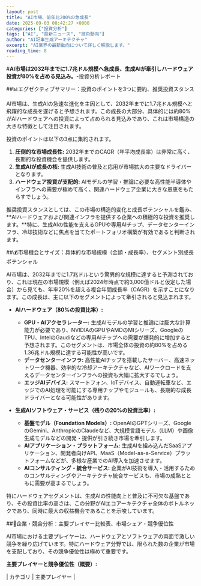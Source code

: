 ```yaml
---
layout: post
title: "AI市場、前年比200%の急成長"
date: 2025-09-03 08:42:27 +0000
categories: ["投資分析"]
tags: ["AI", "最新ニュース", "技術動向"]
author: "AI記事生成アーキテクチャ"
excerpt: "AI業界の最新動向について詳しく解説します。"
reading_time: 8
---
```

#**AI市場は2032年までに1.7兆ドル規模へ急成長、生成AIが牽引しハードウェア投資が80%を占める見込み。**-投資分析レポート

##📊エグゼクティブサマリー：投資のポイントを3つに要約、推奨投資スタンス

AI市場は、生成AIの急速な進化を主因として、2032年までに1.7兆ドル規模へと飛躍的な成長を遂げると予想されます。この成長の大部分、具体的には約80%がAIハードウェアへの投資によって占められる見込みであり、これは市場構造の大きな特徴として注目されます。

投資のポイントは以下の3点に集約されます。
1.  **圧倒的な市場成長性:** 2032年までのCAGR（年平均成長率）は非常に高く、長期的な投資機会を提供します。
2.  **生成AIが成長の核:** 生成AI技術の普及と応用が市場拡大の主要なドライバーとなります。
3.  **ハードウェア投資が支配的:** AIモデルの学習・推論に必要な高性能半導体やインフラへの需要が極めて高く、関連ハードウェア企業に大きな恩恵をもたらすでしょう。

推奨投資スタンスとしては、この市場の構造的変化と成長ポテンシャルを鑑み、**AIハードウェアおよび関連インフラを提供する企業への積極的な投資を推奨します。**特に、生成AIの性能を支えるGPUや専用AIチップ、データセンターインフラ、冷却技術などに焦点を当てたポートフォリオ構築が有効であると判断されます。

##💰市場機会とサイズ：具体的な市場規模（金額・成長率）、セグメント別成長ポテンシャル

AI市場は、2032年までに1.7兆ドルという驚異的な規模に達すると予測されており、これは現在の市場規模（例えば2024年時点で約3,000億ドルと仮定した場合）から見ても、年率20%を超える複合年間成長率（CAGR）を示すことになります。この成長は、主に以下のセグメントによって牽引されると見込まれます。

*   **AIハードウェア（80%の投資比率）:**
    *   **GPU・AIアクセラレーター:** 生成AIモデルの学習と推論には膨大な計算能力が必要であり、NVIDIAのGPUやAMDのMIシリーズ、GoogleのTPU、IntelのGaudiなどの専用AIチップへの需要が爆発的に増加すると予想されます。このセグメントは、市場全体の投資の約80%を占める1.36兆ドル規模に達する可能性が高いです。
    *   **データセンターインフラ:** 高性能AIチップを搭載したサーバー、高速ネットワーク機器、効率的な冷却アーキテクチャなど、AIワークロードを支えるデータセンターインフラへの投資も大幅に拡大するでしょう。
    *   **エッジAIデバイス:** スマートフォン、IoTデバイス、自動運転車など、エッジでのAI処理を可能にする専用チップやモジュールも、長期的な成長ドライバーとなる可能性があります。

*   **生成AIソフトウェア・サービス（残りの20%の投資比率）:**
    *   **基盤モデル（Foundation Models）:** OpenAIのGPTシリーズ、GoogleのGemini、AnthropicのClaudeなど、大規模言語モデル（LLM）や画像生成モデルなどの開発・提供が引き続き市場を牽引します。
    *   **AIアプリケーション・プラットフォーム:** 生成AIを組み込んだSaaSアプリケーション、開発者向けAPI、MaaS（Model-as-a-Service）プラットフォームなどが、多様な産業でのAI導入を加速させます。
    *   **AIコンサルティング・統合サービス:** 企業がAI技術を導入・活用するためのコンサルティングやアーキテクチャ統合サービスも、市場の成熟とともに需要が高まるでしょう。

特にハードウェアセグメントは、生成AIの性能向上と普及に不可欠な基盤であり、その投資比率の高さは、この分野がAIエコアーキテクチャ全体のボトルネックであり、同時に最大の収益機会であることを示唆しています。

##🏢企業・競合分析：主要プレイヤー比較表、市場シェア・競争優位性

AI市場における主要プレイヤーは、ハードウェアとソフトウェアの両面で激しい競争を繰り広げています。特にハードウェア分野では、限られた数の企業が市場を支配しており、その競争優位性は極めて重要です。

**主要プレイヤーと競争優位性（概要）:**

| カテゴリ       | 主要プレイヤー |
